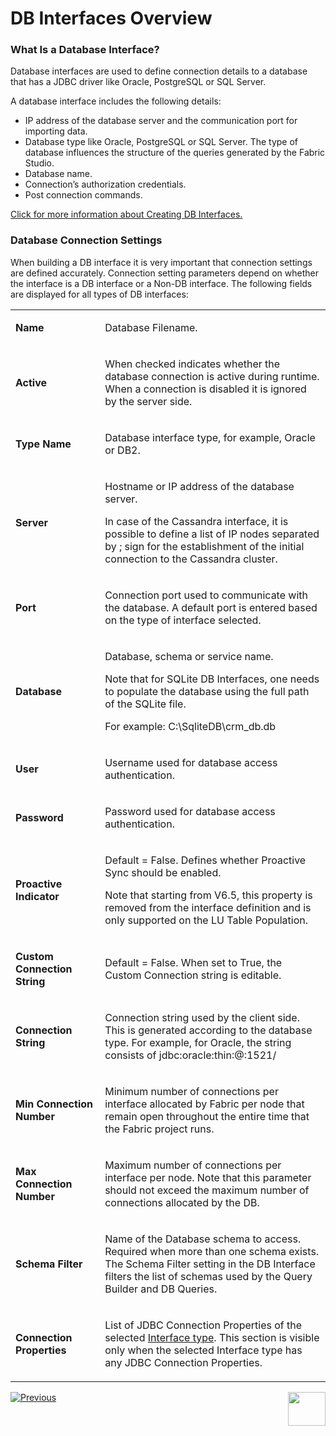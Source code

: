 # DB Interfaces Overview

### What Is a Database Interface?

Database interfaces are used to define connection details to a database that has a JDBC driver like Oracle, PostgreSQL or SQL Server.

A database interface includes the following details:
* IP address of the database server and the communication port for importing data.
* Database type like Oracle, PostgreSQL or SQL Server. The type of database influences the structure of the queries generated by the Fabric Studio.
* Database name.
* Connection’s authorization credentials.
* Post connection commands.

[Click for more information about Creating DB Interfaces.](/articles/05_DB_interfaces/04_creating_a_new_database_interface.md)


### Database Connection Settings

When building a DB interface it is very important that connection settings are defined accurately. Connection setting parameters depend on whether the interface is a DB interface or a Non-DB interface. 
The following fields are displayed for all types of DB interfaces: 

<table width="643">
<tbody>
<tr>
<td width="200pxl">
<p><strong>Name</strong></p>
</td>
<td width="700pxl">
<p>Database Filename.</p>
</td>
</tr>
<tr>
<td width="210">
<p><strong>Active</strong></p>
</td>
<td width="433">
<p>When checked indicates whether the database connection is active during runtime. When a connection is disabled it is ignored by the server side.</p>
</td>
</tr>
<tr>
<td width="210">
<p><strong>Type Name</strong></p>
</td>
<td width="433">
<p>Database interface type, for example, Oracle or DB2.</p>
</td>
</tr>
<tr>
<td width="210">
<p><strong>Server</strong></p>
</td>
<td width="433">
<p>Hostname or IP address of the database server.</p>
<p>In case of the Cassandra interface, it is possible to define a list of IP nodes separated by ; sign for the establishment of the initial connection to the Cassandra cluster.</p>
</td>
</tr>
<tr>
<td width="210">
<p><strong>Port</strong></p>
</td>
<td width="433">
<p>Connection port used to communicate with the database. A default port is entered based on the type of interface selected.</p>
</td>
</tr>
<tr>
<td width="210">
<p><strong>Database</strong></p>
</td>
<td width="433">
<p>Database, schema or service name.</p>
<p>Note that for SQLite DB Interfaces, one needs to populate the database using the full path of the SQLite file.</p>
<p>For example: C:\SqliteDB\crm_db.db</p>
</td>
</tr>
<tr>
<td width="210">
<p><strong>User</strong></p>
</td>
<td width="433">
<p>Username used for database access authentication.</p>
</td>
</tr>
<tr>
<td width="210">
<p><strong>Password</strong></p>
</td>
<td width="433">
<p>Password used for database access authentication.</p>
</td>
</tr>
<tr>
<td width="210">
<p><strong>Proactive Indicator</strong></p>
</td>
<td width="433">
<p>Default = False. Defines whether Proactive Sync should be enabled.</p>
<p>Note that starting from V6.5, this property is removed from the interface definition and is only supported on the LU Table Population.</p>
</td>
</tr>
<tr>
<td width="210">
<p><strong>Custom Connection String</strong></p>
</td>
<td width="433">
<p>Default = False. When set to True, the Custom Connection string is editable.</p>
</td>
</tr>
<tr>
<td width="210">
<p><strong>Connection String</strong></p>
</td>
<td width="433">
<p>Connection string used by the client side. This is generated according to the database type. For example, for Oracle, the string consists of jdbc:oracle:thin:@:1521/</p>
</td>
</tr>
<tr>
<td width="210">
<p><strong>Min Connection Number</strong></p>
</td>
<td width="433">
<p>Minimum number of connections per interface allocated by Fabric per node that remain open throughout the entire time that the Fabric project runs.</p>
</td>
</tr>
<tr>
<td width="210">
<p><strong>Max Connection Number</strong></p>
</td>
<td width="433">
<p>Maximum number of connections per interface per node. Note that this parameter should not exceed the maximum number of connections allocated by the DB.</p>
</td>
</tr>
<tr>
<td width="210">
<h4>Schema Filter</h4>
</td>
<td width="433">
<p>Name of the Database schema to access. Required when more than one schema exists. The Schema Filter setting in the DB Interface filters the list of schemas used by the Query Builder and DB Queries.</p>
</td>
</tr>
<tr>
<td width="210">
<h4>Connection Properties</h4>
</td>
<td width="433">
<p>List of JDBC Connection Properties of the selected <a href="10_database_types.md">Interface type</a>. This section is visible only when the selected Interface type has any JDBC Connection Properties.</p>
</td>
</tr>
</tbody>
</table>







[![Previous](/articles/images/Previous.png)](/articles/05_DB_interfaces/02_interfaces_source_analysis_guidelines.md)[<img align="right" width="60" height="54" src="/articles/images/Next.png">](/articles/05_DB_interfaces/04_creating_a_new_database_interface.md)
